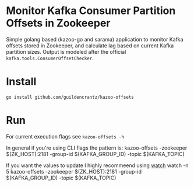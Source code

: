 # Monitor Kafka Consumer Partition Offsets in Zookeeper

Simple golang based (kazoo-go and sarama) application to monitor Kafka offsets stored in Zookeeper, and calculate lag based on current Kafka partition sizes. Output is modeled after the official `kafka.tools.ConsumerOffsetChecker`.

# Install

    go install github.com/guildencrantz/kazoo-offsets

# Run

For current execution flags see `kazoo-offsets -h`

In general if you're using CLI flags the pattern is:
    kazoo-offsets -zookeeper $(ZK_HOST):2181 -group-id $(KAFKA_GROUP_ID) -topic $(KAFKA_TOPIC)

If you want the values to update I highly recommeend using [watch](http://linux.die.net/man/1/watch)
    watch -n 5 kazoo-offsets -zookeeper $(ZK_HOST):2181 -group-id $(KAFKA_GROUP_ID) -topic $(KAFKA_TOPIC)

